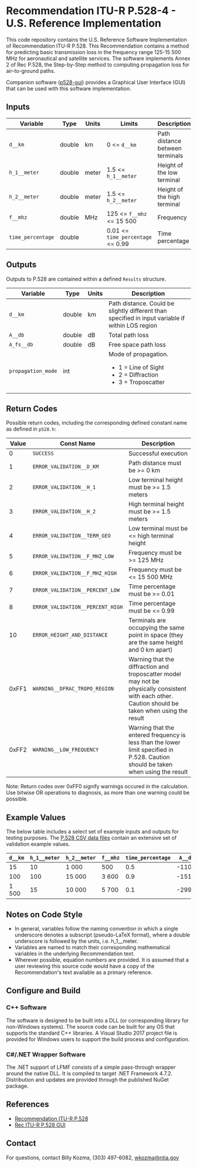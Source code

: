 # Recommendation ITU-R P.528-4 - U.S. Reference Implementation  #

This code repository contains the U.S. Reference Software Implementation of Recommendation ITU-R P.528. This Recommendation contains a method for predicting basic transmission loss in the frequency range 125-15 500 MHz for aeronautical and satellite services.  The software implements Annex 2 of Rec P.528, the Step-by-Step method to computing propagation loss for air-to-ground paths.

Companion software ([p528-gui](https://github.com/NTIA/p528-gui)) provides a Graphical User Interface (GUI) that can be used with this software implementation. 

## Inputs ##

| Variable          | Type   | Units | Limits       | Description  |
|-------------------|--------|-------|--------------|--------------|
| `d__km`           | double | km    | 0 <= `d__km` | Path distance between terminals |
| `h_1__meter`      | double | meter | 1.5 <= `h_1__meter` | Height of the low terminal |
| `h_2__meter`      | double | meter | 1.5 <= `h_2__meter` | Height of the high terminal |
| `f__mhz`          | double | MHz   | 125 <= `f__mhz` <= 15 500 | Frequency |
| `time_percentage` | double |       | 0.01 <= `time_percentage` <= 0.99 | Time percentage |
 
## Outputs ##

Outputs to P.528 are contained within a defined `Results` structure.

| Variable   | Type   | Units | Description |
|------------|--------|-------|-------------|
| `d__km`    | double | km    | Path distance.  Could be slightly different than specified in input variable if within LOS region |
| `A__db`    | double | dB    | Total path loss |
| `A_fs__db` | double | dB    | Free space path loss |
| `propagation_mode` | int |  | Mode of propagation. <ul><li>1 = Line of Sight</li><li>2 = Diffraction</li><li>3 = Troposcatter</li></ul> |

## Return Codes ##

Possible return codes, including the corresponding defined constant name as defined in `p528.h`:

| Value | Const Name                       | Description  |
| ------|----------------------------------|--------------|
|     0 | `SUCCESS`                        | Successful execution |
|     1 | `ERROR_VALIDATION__D_KM`         | Path distance must be >= 0 km |
|     2 | `ERROR_VALIDATION__H_1`          | Low terminal height must be >= 1.5 meters |
|     3 | `ERROR_VALIDATION__H_2`          | High terminal height must be >= 1.5 meters |
|     4 | `ERROR_VALIDATION__TERM_GEO`     | Low terminal must be <= high terminal height |
|     5 | `ERROR_VALIDATION__F_MHZ_LOW`    | Frequency must be >= 125 MHz |
|     6 | `ERROR_VALIDATION__F_MHZ_HIGH`   | Frequency must be <= 15 500 MHz |
|     7 | `ERROR_VALIDATION__PERCENT_LOW`  | Time percentage must be >= 0.01 |
|     8 | `ERROR_VALIDATION__PERCENT_HIGH` | Time percentage must be <= 0.99 |
|    10 | `ERROR_HEIGHT_AND_DISTANCE`      | Terminals are occupying the same point in space (they are the same height and 0 km apart) |
| 0xFF1 | `WARNING__DFRAC_TROPO_REGION`    | Warning that the diffraction and troposcatter model may not be physically consistent with each other. Caution should be taken when using the result |
| 0xFF2 | `WARNING__LOW_FREQUENCY`         | Warning that the entered frequency is less than the lower limit specified in P.528.  Caution should be taken when using the result |

Note: Return codes over 0xFF0 signify warnings occured in the calculation.  Use bitwise OR operations to diagnosis, as more than one warning could be possible.

## Example Values ##

The below table includes a select set of example inputs and outputs for testing purposes. The [P.528 CSV data files](https://www.itu.int/rec/R-REC-P.528/en) contain an extensive set of validation example values.

| `d__km` | `h_1__meter` | `h_2__meter` | `f__mhz` | `time_percentage` | `A__db` |
| --------|--------------|--------------|----------|-------------------|---------|
|      15 |           10 |        1 000 |      500 |               0.5 |  -110.0 |
|     100 |          100 |       15 000 |    3 600 |               0.9 |  -151.2 |
|   1 500 |           15 |       10 000 |    5 700 |               0.1 |  -299.5 |

## Notes on Code Style ##

 * In general, variables follow the naming convention in which a single underscore denotes a subscript (pseudo-LaTeX format), where a double underscore is followed by the units, i.e. h_1__meter.
 * Variables are named to match their corresponding mathematical variables in the underlying Recommendation text.
 * Wherever possible, equation numbers are provided.  It is assumed that a user reviewing this source code would have a copy of the Recommendation's text available as a primary reference.

## Configure and Build ##

### C++ Software

The software is designed to be built into a DLL (or corresponding library for non-Windows systems).  The source code can be built for any OS that supports the standard C++ libraries.  A Visual Studio 2017 project file is provided for Windows users to support the build process and configuration.

### C#/.NET Wrapper Software

The .NET support of LFMF consists of a simple pass-through wrapper around the native DLL.  It is compiled to target .NET Framework 4.7.2.  Distribution and updates are provided through the published NuGet package.

## References ##

 * [Recommendation ITU-R P.528](https://www.itu.int/rec/R-REC-P.528/en)
 * [Rec ITU-R P.528 GUI](https://github.com/NTIA/p528-gui)

## Contact ##

For questions, contact Billy Kozma, (303) 497-6082, wkozma@ntia.gov
